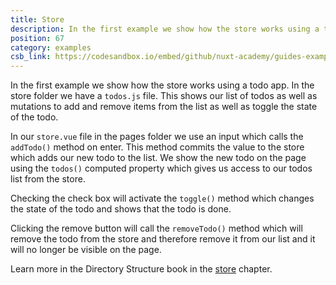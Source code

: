 ```yaml
---
title: Store
description: In the first example we show how the store works using a todo app
position: 67
category: examples
csb_link: https://codesandbox.io/embed/github/nuxt-academy/guides-examples/tree/master/04_directory_structure/14_store
---
```


In the first example we show how the store works using a todo app. In the store folder we have a `todos.js` file. This shows our list of todos as well as mutations to add and remove items from the list as well as toggle the state of the todo.

In our `store.vue` file in the pages folder we use an input which calls the `addTodo()` method on enter. This method commits the value to the store which adds our new todo to the list. We show the new todo on the page using the `todos()` computed property which gives us access to our todos list from the store.

Checking the check box will activate the `toggle()` method which changes the state of the todo and shows that the todo is done.

Clicking the remove button will call the `removeTodo()` method which will remove the todo from the store and therefore remove it from our list and it will no longer be visible on the page.

<base-alert type="next">

Learn more in the Directory Structure book in the [store](/guides/directory-structure/store) chapter.

</base-alert>

<code-sandbox :src="csb_link"></code-sandbox>
